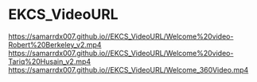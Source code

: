 # EKCS_VideoURL

https://samarrdx007.github.io//EKCS_VideoURL/Welcome%20video-Robert%20Berkeley_v2.mp4
https://samarrdx007.github.io//EKCS_VideoURL/Welcome%20video-Tariq%20Husain_v2.mp4
https://samarrdx007.github.io//EKCS_VideoURL/Welcome_360Video.mp4
